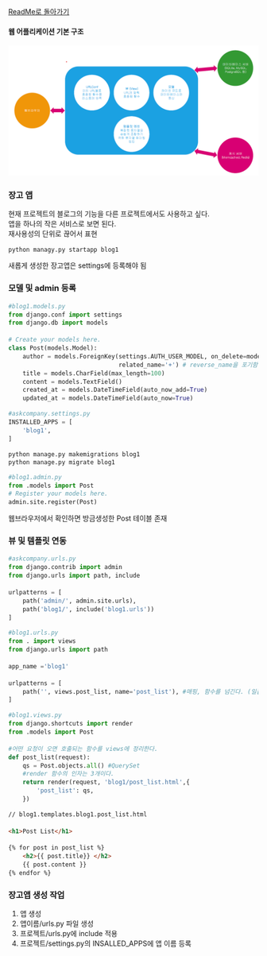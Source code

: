 [ReadMe로 돌아가기](../ReadMe.md)

#### 웹 어플리케이션 기본 구조

![](images/장고기본구조.png)

### 장고 앱
현재 프로젝트의 블로그의 기능을 다른 프로젝트에서도 사용하고 싶다.   
앱을 하나의 작은 서비스로 보면 된다.  
재사용성의 단위로 끊어서 표현
```shell
python managy.py startapp blog1
```
새롭게 생성한 장고앱은 settings에 등록해야 됨

### 모델 및 admin 등록

```python
#blog1.models.py
from django.conf import settings
from django.db import models

# Create your models here.
class Post(models.Model):
    author = models.ForeignKey(settings.AUTH_USER_MODEL, on_delete=models.CASCADE,
                               related_name='+') # reverse_name을 포기함
    title = models.CharField(max_length=100)
    content = models.TextField()
    created_at = models.DateTimeField(auto_now_add=True)
    updated_at = models.DateTimeField(auto_now=True)
```

```python
#askcompany.settings.py
INSTALLED_APPS = [
    'blog1',
]
```

```shell
python manage.py makemigrations blog1
python manage.py migrate blog1
```
```python
#blog1.admin.py
from .models import Post
# Register your models here.
admin.site.register(Post)
```

웹브라우저에서 확인하면 방금생성한 Post 테이블 존재

### 뷰  및 템플릿 연동

```python
#askcompany.urls.py
from django.contrib import admin
from django.urls import path, include

urlpatterns = [
    path('admin/', admin.site.urls),
    path('blog1/', include('blog1.urls'))
]
```

```python
#blog1.urls.py
from . import views
from django.urls import path

app_name ='blog1'

urlpatterns = [
    path('', views.post_list, name='post_list'), #매핑, 함수를 넘긴다. (일급함수 참고)
]
```

```python
#blog1.views.py
from django.shortcuts import render
from .models import Post

#어떤 요청이 오면 호출되는 함수를 views에 정리한다.
def post_list(request):
    qs = Post.objects.all() #QuerySet
    #render 함수의 인자는 3개이다.
    return render(request, 'blog1/post_list.html',{
        'post_list': qs,
    })
```

```html
// blog1.templates.blog1.post_list.html

<h1>Post List</h1>

{% for post in post_list %}
    <h2>{{ post.title}} </h2>
    {{ post.content }}
{% endfor %}
```



### 장고앱 생성 작업

1. 앱 생성
2. 앱이름/urls.py 파일 생성
3. 프로젝트/urls.py에 include 적용
4. 프로젝트/settings.py의 INSALLED_APPS에 앱 이름 등록

